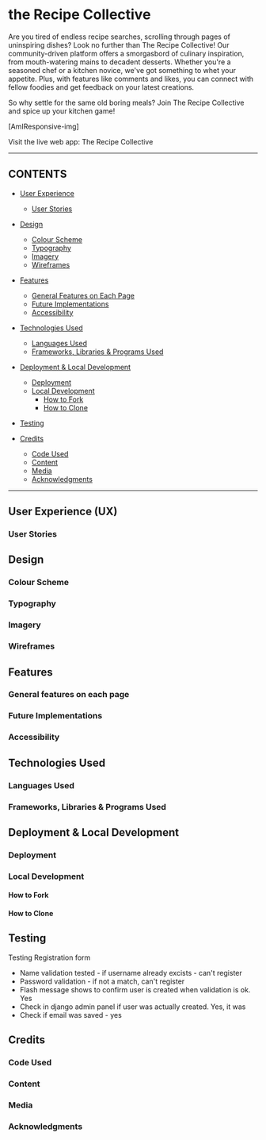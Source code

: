 # the Recipe Collective

Are you tired of endless recipe searches, scrolling through pages of uninspiring dishes? Look no further than The Recipe Collective! Our community-driven platform offers a smorgasbord of culinary inspiration, from mouth-watering mains to decadent desserts. Whether you're a seasoned chef or a kitchen novice, we've got something to whet your appetite. Plus, with features like comments and likes, you can connect with fellow foodies and get feedback on your latest creations. 

So why settle for the same old boring meals? Join The Recipe Collective and spice up your kitchen game!

[AmIResponsive-img]

Visit the live web app: The Recipe Collective

---

## CONTENTS

* [User Experience](#user-experience-ux)
  * [User Stories](#user-stories)

* [Design](#design)
  * [Colour Scheme](#colour-scheme)
  * [Typography](#typography)
  * [Imagery](#imagery)
  * [Wireframes](#wireframes)

* [Features](#features)
  * [General Features on Each Page](#general-features-on-each-page)
  * [Future Implementations](#future-implementations)
  * [Accessibility](#accessibility)

* [Technologies Used](#technologies-used)
  * [Languages Used](#languages-used)
  * [Frameworks, Libraries & Programs Used](#frameworks-libraries--programs-used)

* [Deployment & Local Development](#deployment--local-development)
  * [Deployment](#deployment)
  * [Local Development](#local-development)
    * [How to Fork](#how-to-fork)
    * [How to Clone](#how-to-clone)

* [Testing](#testing)

* [Credits](#credits)
  * [Code Used](#code-used)
  * [Content](#content)
  * [Media](#media)
  * [Acknowledgments](#acknowledgments)

---

## User Experience (UX)



### User Stories


## Design


### Colour Scheme


### Typography


### Imagery



### Wireframes


## Features

### General features on each page


### Future Implementations


### Accessibility


## Technologies Used


### Languages Used


### Frameworks, Libraries & Programs Used

## Deployment & Local Development


### Deployment


### Local Development


#### How to Fork


#### How to Clone


## Testing

Testing
Registration form
- Name validation tested - if username already excists - can't register
- Password validation - if not a match, can't register
- Flash message shows to confirm user is created when validation is ok. Yes
- Check in django admin panel if user was actually created. Yes, it was
- Check if email was saved  - yes

## Credits


### Code Used


### Content


###  Media

  
###  Acknowledgments
